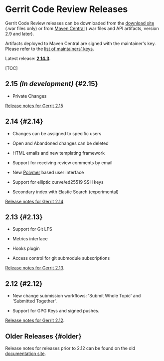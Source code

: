 # Gerrit Code Review Releases

Gerrit Code Review releases can be downloaded from the
[download site](https://gerrit-releases.storage.googleapis.com/index.html)
(.war files only) or from
[Maven Central](http://search.maven.org/#search%7Cga%7C1%7Cg%3A%22com.google.gerrit%22)
(.war files and API artifacts, version 2.9 and later).

Artifacts deployed to Maven Central are signed with the maintainer's key.
Please refer to the [list of maintainers' keys](public-keys.html).

Latest release: **[2.14.3](/releases/2.14.md)**.

[TOC]

## 2.15 *(In development)* {#2.15}

* Private Changes

[Release notes for Gerrit 2.15](/releases/2.15.html)

## 2.14 {#2.14}

* Changes can be assigned to specific users

* Open and Abandoned changes can be deleted

* HTML emails and new templating framework

* Support for receiving review comments by email

* New [Polymer](https://www.polymer-project.org/) based user interface

* Support for elliptic curve/ed25519 SSH keys

* Secondary index with Elastic Search (experimental)

[Release notes for Gerrit 2.14](/releases/2.14.html)

## 2.13 {#2.13}

* Support for Git LFS

* Metrics interface

* Hooks plugin

* Access control for git submodule subscriptions

[Release notes for Gerrit 2.13](/releases/2.13.html).

## 2.12 {#2.12}

* New change submission workflows: 'Submit Whole Topic' and 'Submitted Together'.

* Support for GPG Keys and signed pushes.

[Release notes for Gerrit 2.12](/releases/2.12.html).

## Older Releases {#older}

Release notes for releases prior to 2.12 can be found on the old
[documentation site](http://gerrit-documentation.storage.googleapis.com/ReleaseNotes/index.html).
